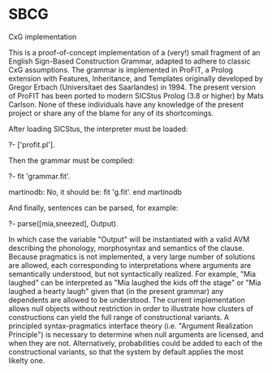 # SBCG
CxG implementation

This is a proof-of-concept implementation of a (very!) small fragment of an English Sign-Based Construction Grammar, adapted to adhere to classic
CxG assumptions. The grammar is implemented in ProFIT, a Prolog extension with Features, Inheritance, and Templates originally developed 
by Gregor Erbach (Universitaet des Saarlandes) in 1994. The present version of ProFIT has been ported to modern SICStus Prolog (3.8 or higher) by Mats Carlson. None of these individuals have any knowledge of the present project or share any of the blame for any of
its shortcomings.

After loading SICStus, the interpreter must be loaded:

?- ['profit.pl'].

Then the grammar must be compiled:


?- fit 'grammar.fit'.

martinodb: No, it should be:
fit 'g.fit'.
end martinodb


And finally, sentences can be parsed, for example:

?- parse([mia,sneezed], Output).

In which case the variable "Output" will be instantiated with a valid AVM describing the phonology, morphosyntax and semantics of the
clause. Because pragmatics is not implemented, a very large number of solutions are allowed, each corresponding to interpretations where 
arguments are semantically understood, but not syntactically realized. For example, "Mia laughed" can be interpreted as "Mia laughed the
kids off the stage" or "Mia laughed a hearty laugh" given that (in the present grammar) any dependents are allowed to be understood. The current implementation allows null objects without restriction in order to illustrate how clusters of constructions can yield the full range of constructional variants.  A principled syntax-pragmatics interface theory (i.e. "Argument Realization Principle") is necessary to determine when null arguments are licensed, and when they are not. Alternatively, probabilities could be added to each of the constructional variants, so that the system by default applies the most likelty one.
